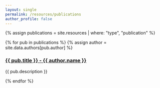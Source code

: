 ```yaml
---
layout: single
permalink: /resources/publications
author_profile: false
---
```


{% assign publications = site.resources | where: "type", "publication" %}

{% for pub in publications %}
  {% assign author = site.data.authors[pub.author] %}
  <h3>
    <a href="{{ pub.url }}">
      {{ pub.title }} - {{ author.name }}
    </a>
  </h3>
  <p>{{ pub.description }}</p>
{% endfor %}